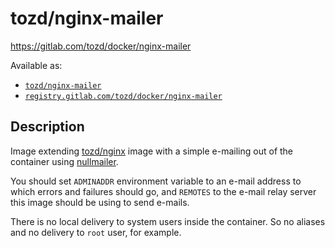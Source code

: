 # tozd/nginx-mailer

<https://gitlab.com/tozd/docker/nginx-mailer>

Available as:

* [`tozd/nginx-mailer`](https://hub.docker.com/r/tozd/nginx-mailer)
* [`registry.gitlab.com/tozd/docker/nginx-mailer`](https://gitlab.com/tozd/docker/nginx-mailer/container_registry)

## Description

Image extending [tozd/nginx](https://gitlab.com/tozd/docker/nginx) image with a simple e-mailing out of the container
using [nullmailer](http://untroubled.org/nullmailer/).

You should set `ADMINADDR` environment variable to an e-mail address to which errors and failures should
go, and `REMOTES` to the e-mail relay server this image should be using to send e-mails.

There is no local delivery to system users inside the container. So no aliases and no delivery to `root` user,
for example.

